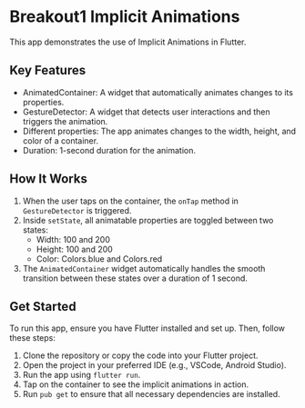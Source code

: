 # Breakout1 Implicit Animations

This app demonstrates the use of Implicit Animations in Flutter.

## Key Features
- AnimatedContainer: A widget that automatically animates changes to its properties.
- GestureDetector: A widget that detects user interactions and then triggers the animation.
- Different properties: The app animates changes to the width, height, and color of a container.
- Duration: 1-second duration for the animation.

## How It Works
1. When the user taps on the container, the `onTap` method in `GestureDetector` is triggered.
2. Inside `setState`, all animatable properties are toggled between two states:
   - Width: 100 and 200
   - Height: 100 and 200
   - Color: Colors.blue and Colors.red
3. The `AnimatedContainer` widget automatically handles the smooth transition between these states over a duration of 1 second.

## Get Started
To run this app, ensure you have Flutter installed and set up. Then, follow these steps:
1. Clone the repository or copy the code into your Flutter project.
2. Open the project in your preferred IDE (e.g., VSCode, Android Studio).
3. Run the app using `flutter run`.
4. Tap on the container to see the implicit animations in action.
5. Run `pub get` to ensure that all necessary dependencies are installed.
